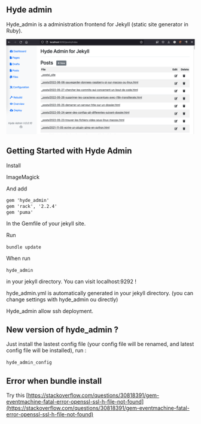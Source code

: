 ## Hyde admin

Hyde_admin is a administration frontend for Jekyll (static site generator in Ruby).

![Hyde_admin for jekyll](hyde_admin_for_jekyll.png)

## Getting Started with Hyde Admin

Install

ImageMagick

And add

```
gem 'hyde_admin'
gem 'rack', '2.2.4'
gem 'puma'
```

In the Gemfile of your jekyll site.

Run

`bundle update`

When run 

`hyde_admin`

in your jekyll directory.
You can visit localhost:9292 !

hyde_admin.yml is automatically generated in your jekyll directory.
(you can change settings with hyde_admin ou directly)

Hyde_admin allow ssh deployment.

## New version of hyde_admin ?

Just install the lastest config file (your config file will be renamed, and latest config file will be installed), run :

`hyde_admin_config`

## Error when bundle install

Try this [https://stackoverflow.com/questions/30818391/gem-eventmachine-fatal-error-openssl-ssl-h-file-not-found](https://stackoverflow.com/questions/30818391/gem-eventmachine-fatal-error-openssl-ssl-h-file-not-found)
